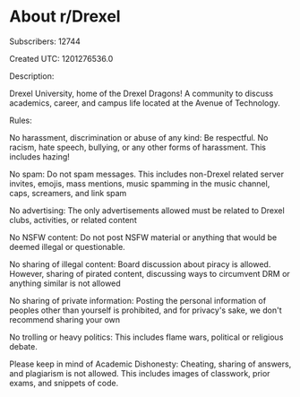 # About r/Drexel

Subscribers: 12744

Created UTC: 1201276536.0

Description:

Drexel University, home of the Drexel Dragons! A community to discuss academics, career, and campus life located at the Avenue of Technology.

Rules:

No harassment, discrimination or abuse of any kind: Be respectful. No racism, hate speech, bullying, or any other forms of harassment. This includes hazing!

No spam: Do not spam messages. This includes non-Drexel related server invites, emojis, mass mentions, music spamming in the music channel, caps, screamers, and link spam

No advertising: The only advertisements allowed must be related to Drexel clubs, activities, or related content

No NSFW content: Do not post NSFW material or anything that would be deemed illegal or questionable.

No sharing of illegal content: Board discussion about piracy is allowed. However, sharing of pirated content, discussing ways to circumvent DRM or anything similar is not allowed

No sharing of private information: Posting the personal information of peoples other than yourself is prohibited, and for privacy's sake, we don't recommend sharing your own

No trolling or heavy politics: This includes flame wars, political or religious debate.

Please keep in mind of Academic Dishonesty: Cheating, sharing of answers, and plagiarism is not allowed. This includes images of classwork, prior exams, and snippets of code.

